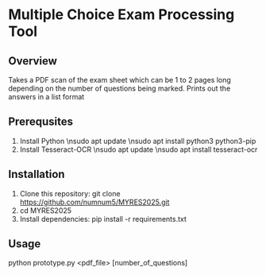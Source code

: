 # Multiple Choice Exam Processing Tool

## Overview
Takes a PDF scan of the exam sheet which can be 1 to 2 pages long depending on the number of questions being marked.
Prints out the answers in a list format

## Prerequsites
1. Install Python
\nsudo apt update
\nsudo apt install python3 python3-pip
2. Install Tesseract-OCR
\nsudo apt update
\nsudo apt install tesseract-ocr

## Installation
1. Clone this repository:
git clone https://github.com/numnum5/MYRES2025.git
2. cd MYRES2025
3. Install dependencies:
pip install -r requirements.txt

## Usage
python prototype.py <pdf_file> [number_of_questions]
